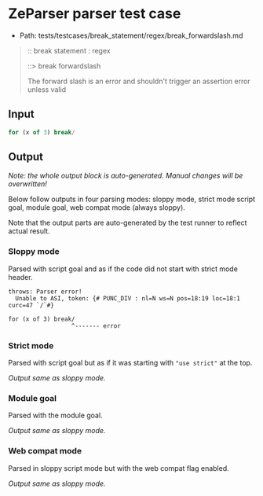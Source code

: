 # ZeParser parser test case

- Path: tests/testcases/break_statement/regex/break_forwardslash.md

> :: break statement : regex
>
> ::> break forwardslash
>
> The forward slash is an error and shouldn't trigger an assertion error unless valid


## Input

`````js
for (x of 3) break/
`````

## Output

_Note: the whole output block is auto-generated. Manual changes will be overwritten!_

Below follow outputs in four parsing modes: sloppy mode, strict mode script goal, module goal, web compat mode (always sloppy).

Note that the output parts are auto-generated by the test runner to reflect actual result.

### Sloppy mode

Parsed with script goal and as if the code did not start with strict mode header.

`````
throws: Parser error!
  Unable to ASI, token: {# PUNC_DIV : nl=N ws=N pos=18:19 loc=18:1 curc=47 `/`#}

for (x of 3) break/
                  ^------- error
`````

### Strict mode

Parsed with script goal but as if it was starting with `"use strict"` at the top.

_Output same as sloppy mode._

### Module goal

Parsed with the module goal.

_Output same as sloppy mode._

### Web compat mode

Parsed in sloppy script mode but with the web compat flag enabled.

_Output same as sloppy mode._
